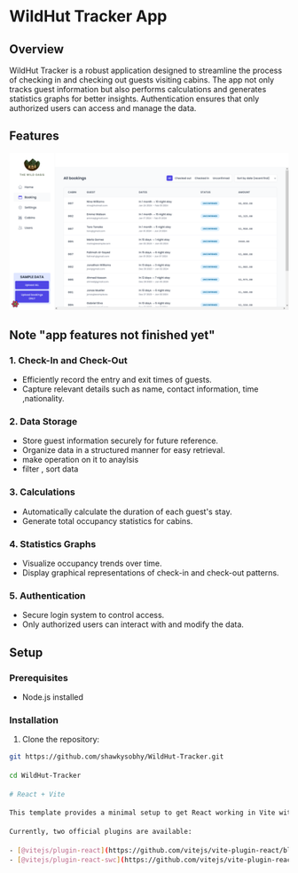 # WildHut Tracker App 

## Overview

WildHut Tracker is a robust application designed to streamline the process of checking in and checking out guests visiting cabins. The app not only tracks guest information but also performs calculations and generates statistics graphs for better insights. Authentication ensures that only authorized users can access and manage the data.

## Features

![booking screenshot](/images/wildHuttracker.png)

## Note "app features not finished yet"

### 1. Check-In and Check-Out

- Efficiently record the entry and exit times of guests.
- Capture relevant details such as name, contact information, time ,nationality.

### 2. Data Storage

- Store guest information securely for future reference.
- Organize data in a structured manner for easy retrieval.
- make operation on it to anaylsis
- filter , sort  data 

### 3. Calculations

- Automatically calculate the duration of each guest's stay.
- Generate total occupancy statistics for cabins.

### 4. Statistics Graphs

- Visualize occupancy trends over time.
- Display graphical representations of check-in and check-out patterns.

### 5. Authentication

- Secure login system to control access.
- Only authorized users can interact with and modify the data.

## Setup

### Prerequisites

- Node.js installed

### Installation

1. Clone the repository:

```bash
git https://github.com/shawkysobhy/WildHut-Tracker.git

cd WildHut-Tracker

# React + Vite

This template provides a minimal setup to get React working in Vite with HMR and some ESLint rules.

Currently, two official plugins are available:

- [@vitejs/plugin-react](https://github.com/vitejs/vite-plugin-react/blob/main/packages/plugin-react/README.md) uses [Babel](https://babeljs.io/) for Fast Refresh
- [@vitejs/plugin-react-swc](https://github.com/vitejs/vite-plugin-react-swc) uses [SWC](https://swc.rs/) for Fast Refresh
